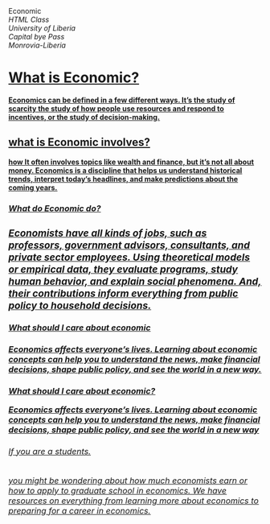 <!DOCTYPE html>
 </html>
  <head> 
       <tittle>Economic<tittle>
<address>
   <i>HTML Class<br>
    University of Liberia
 <br> Capital bye Pass</br>
    Monrovia-Liberia</i>
</address>
<body>
 <h1><u>What is Economic?<u/></h1>
 <p><b>Economics can be defined in a few different ways. It’s the study of
 scarcity the study of how people 
use resources and respond to incentives, or the study of decision-making.<b/><p/>
    <h2>what is Economic involves?</h2>
<p> <u>how It often involves topics like wealth and finance, but it’s not all
 about money. Economics is a 
discipline that helps us understand historical trends, interpret today’s 
headlines, and make predictions 
about the coming years.<u/><p/>
<h3><em>What do Economic do?<em/><h3/>
    <p>Economists have all kinds of jobs, such as professors, government 
advisors, consultants, and private sector employees. Using theoretical 
models or empirical data, they evaluate programs, study human behavior,
 and explain social phenomena. And, their contributions inform everything
 from public policy to household decisions.<p/>
<h4>What should I care about economic<h4/>
<p>Economics affects everyone’s lives. Learning about economic concepts 
can help you to understand the news, make financial decisions, shape
 public policy, and see the world in a new way.<p/>
<h5><u>What should I care about economic?</u><h/>
<p>Economics affects everyone’s lives. Learning about economic concepts 
can help you to understand the news, make financial decisions, shape
 public policy, and see the world in a new way<p/>
<h6>If you are a students.<h6/>
<p><u>you might be wondering<u/> about how much economists earn or how to apply to
 graduate school in economics. We have resources on everything from
 learning more about economics to preparing for a career in economics.<p/>
</body>
</head>
